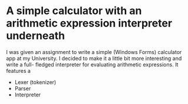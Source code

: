 # A simple calculator with an arithmetic expression interpreter underneath
I was given an assignment to write a simple (Windows Forms) calculator app at my
University. I decided to make it a little bit more interesting and write a full-
fledged interpreter for evaluating arithmetic expressions.
It features a
- Lexer (tokenizer)
- Parser
- Interpreter
